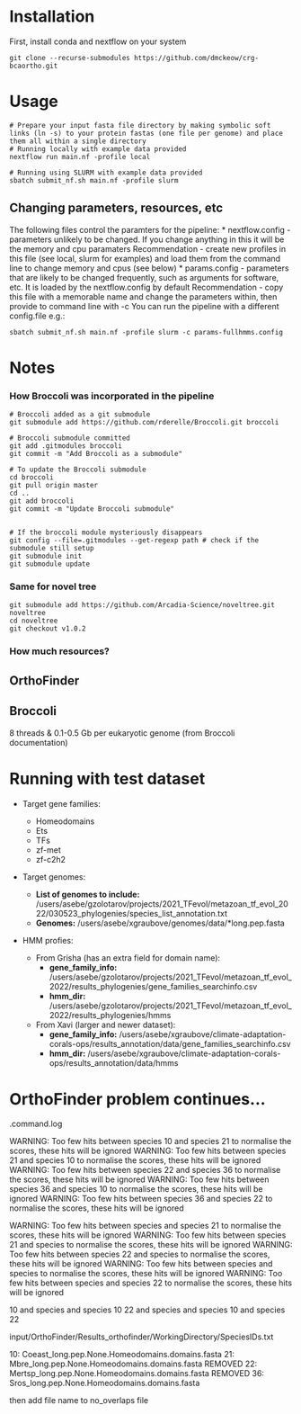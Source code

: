 # Installation
First, install conda and nextflow on your system
```
git clone --recurse-submodules https://github.com/dmckeow/crg-bcaortho.git
```
# Usage
```
# Prepare your input fasta file directory by making symbolic soft links (ln -s) to your protein fastas (one file per genome) and place them all within a single directory
# Running locally with example data provided
nextflow run main.nf -profile local

# Running using SLURM with example data provided
sbatch submit_nf.sh main.nf -profile slurm
```
## Changing parameters, resources, etc
The following files control the paramters for the pipeline:
    * nextflow.config - parameters unlikely to be changed. If you change anything in this it will be the memory and cpu paramaters
        Recommendation - create new profiles in this file (see local, slurm for examples) and load them from the command line to change memory and cpus (see below)
    * params.config - parameters that are likely to be changed frequently, such as arguments for software, etc. It is loaded by the nextflow.config by default
        Recommendation - copy this file with a memorable name and change the parameters within, then provide to command line with -c
You can run the pipeline with a different config.file e.g.:
```
sbatch submit_nf.sh main.nf -profile slurm -c params-fullhmms.config

```

# Notes
### How Broccoli was incorporated in the pipeline

```
# Broccoli added as a git submodule
git submodule add https://github.com/rderelle/Broccoli.git broccoli

# Broccoli submodule committed
git add .gitmodules broccoli
git commit -m "Add Broccoli as a submodule"

# To update the Broccoli submodule
cd broccoli
git pull origin master
cd ..
git add broccoli
git commit -m "Update Broccoli submodule"


# If the broccoli module mysteriously disappears
git config --file=.gitmodules --get-regexp path # check if the submodule still setup
git submodule init
git submodule update
```
### Same for novel tree
```
git submodule add https://github.com/Arcadia-Science/noveltree.git noveltree
cd noveltree
git checkout v1.0.2
```


### How much resources?
## OrthoFinder

## Broccoli
8 threads & 0.1-0.5 Gb per eukaryotic genome (from Broccoli documentation)


# Running with test dataset

* Target gene families:
    * Homeodomains
    * Ets
    * TFs
    * zf-met
    * zf-c2h2

* Target genomes:
    * **List of genomes to include:** /users/asebe/gzolotarov/projects/2021_TFevol/metazoan_tf_evol_2022/030523_phylogenies/species_list_annotation.txt
    * **Genomes:** /users/asebe/xgraubove/genomes/data/*long.pep.fasta

* HMM profies:
    * From Grisha (has an extra field for domain name):
        * **gene_family_info:** /users/asebe/gzolotarov/projects/2021_TFevol/metazoan_tf_evol_2022/results_phylogenies/gene_families_searchinfo.csv
        * **hmm_dir:** /users/asebe/gzolotarov/projects/2021_TFevol/metazoan_tf_evol_2022/results_phylogenies/hmms
    * From Xavi (larger and newer dataset):
        * **gene_family_info:** /users/asebe/xgraubove/climate-adaptation-corals-ops/results_annotation/data/gene_families_searchinfo.csv
        * **hmm_dir:** /users/asebe/xgraubove/climate-adaptation-corals-ops/results_annotation/data/hmms



# OrthoFinder problem continues...

.command.log

WARNING: Too few hits between species 10 and species 21 to normalise the scores, these hits will be ignored
WARNING: Too few hits between species 21 and species 10 to normalise the scores, these hits will be ignored
WARNING: Too few hits between species 22 and species 36 to normalise the scores, these hits will be ignored
WARNING: Too few hits between species 36 and species 10 to normalise the scores, these hits will be ignored
WARNING: Too few hits between species 36 and species 22 to normalise the scores, these hits will be ignored

WARNING: Too few hits between species and species 21 to normalise the scores, these hits will be ignored
WARNING: Too few hits between species 21 and species to normalise the scores, these hits will be ignored
WARNING: Too few hits between species 22 and species to normalise the scores, these hits will be ignored
WARNING: Too few hits between species and species to normalise the scores, these hits will be ignored
WARNING: Too few hits between species and species 22 to normalise the scores, these hits will be ignored

10 and species 
 and species 10
22 and species 
 and species 10
 and species 22

input/OrthoFinder/Results_orthofinder/WorkingDirectory/SpeciesIDs.txt

10: Coeast_long.pep.None.Homeodomains.domains.fasta
21: Mbre_long.pep.None.Homeodomains.domains.fasta    REMOVED
22: Mertsp_long.pep.None.Homeodomains.domains.fasta  REMOVED
36: Sros_long.pep.None.Homeodomains.domains.fasta


then add file name to no_overlaps file